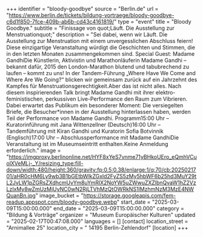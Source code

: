 +++
identifier = "bloody-goodbye"
source = "Berlin.de"
url = "https://www.berlin.de/tickets/bildung-vortraege/bloody-goodbye-c6d1f850-7fce-409b-ab6b-cd43c4161819/"
type = "event"
title = "Bloody Goodbye."
subtitle = "Finissage von quot;Läuft. Die Ausstellung zur Menstruationquot;"
description = "Sei dabei, wenn wir Läuft. Die Ausstellung zur Menstruation mit einem unvergesslichen Abschluss feiern! Diese einzigartige Veranstaltung würdigt die Geschichten und Stimmen, die in den letzten Monaten zusammengekommen sind. Special Guest: Madame GandhiDie Künstlerin, Aktivistin und Marathonläuferin Madame Gandhi – bekannt dafür, 2015 den London-Marathon blutend und tabubrechend zu laufen – kommt zu uns! In der Tandem-Führung „Where Have We Come and Where Are We Going?“ blicken wir gemeinsam zurück auf ein Jahrzehnt des Kampfes für Menstruationsgerechtigkeit.Aber das ist nicht alles. Nach diesem inspirierenden Talk bringt Madame Gandhi mit ihrer elektro-feministischen, perkussiven Live-Performance den Raum zum Vibrieren. Dabei erwartet das Publikum ein besonderer Moment: Die versiegelten Briefe, die Besucher*innen in der Ausstellung hinterlassen haben, werden Teil der Performance von Madame Gandhi. Programm15:00 Uhr – Kuratorinführung mit Jana Wittenzellner (Deutsch)16:00 Uhr – Tandemführung mit Kiran Gandhi und Kuratorin Sofia Botvinnik (Englisch)17:00 Uhr – Abschlussperformance mit Madame GandhiDie Veranstaltung ist im Museumseintritt enthalten.Keine Anmeldung erforderlich."
image = "https://imgproxy.berlinonline.net/HYF8xYeS7vnme71yBHkoUEro_eQmhVCuolXVeMLj-_Y/resizing_type:fill-down/width:480/height:360/gravity:fp:0.5:0.38/enlarge:1/q:70/cb:2025021701/aHR0cHM6Ly9wb3B1bGEtbWlkZGxld2FyZS5zMy5hbWF6b25hd3MuY29tL2JvLW1pZGRsZXdhcmUvYm8uYmRlX2NoYW5uZWwuZXZlbnQvaW1hZ2VzLzIxMy8wZmUzMjUyNC0wN2RjLTVhMzQtOWRkNS1lMzhmNzM3MzE4NWQuanBn.jpg"
image_bucket = "https://storage.googleapis.com/fem-readup.appspot.com/bloody-goodbye.webp"
start_date = "2025-03-09T15:00:00.000"
end_date = "2025-03-09T15:00:00.000"
category = "Bildung & Vorträge"
organizer = "Museum Europäischer Kulturen"
updated = "2025-02-17T00:47:08.000"
languages = []
[contact]
location_street = "Arnimallee 25"
location_city = " 14195 Berlin-Zehlendorf"
[location]
+++